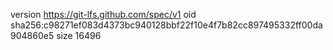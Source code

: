 version https://git-lfs.github.com/spec/v1
oid sha256:c98271ef083d4373bc940128bbf22f10e4f7b82cc897495332ff00da904860e5
size 16496
